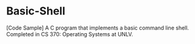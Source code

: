 # Basic-Shell
[Code Sample] A C program that implements a basic command line shell. Completed in CS 370: Operating Systems at UNLV.
